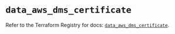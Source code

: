 # `data_aws_dms_certificate`

Refer to the Terraform Registry for docs: [`data_aws_dms_certificate`](https://registry.terraform.io/providers/hashicorp/aws/4.67.0/docs/data-sources/dms_certificate).
